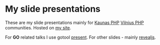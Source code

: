 # My slide presentations

These are my slide presentations mainly for [Kaunas PHP][kaunasphp] [Vilnius PHP][vilniusphp] communities.
Hosted on [my site][slides].

For **GO** related talks I use gotool [present][go-present]. For other slides - mainly [revealjs][revealjs].

[revealjs]: http://lab.hakim.se/reveal-js/#/ "Revealjs slide presentation tool"
[go-present]: https://godoc.org/code.google.com/p/go.tools/present "Golang slide presentation tool"
[slides]: http://slides.gediminasm.org "Slide presentations"
[vilniusphp]: http://www.vilniusphp.lt/  "VilniusPHP community"
[kaunasphp]: http://kaunasphp.lt/  "KaunasPHP community"
